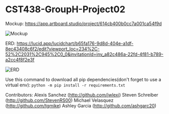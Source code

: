 # CST438-GroupH-Project02

Mockup: https://app.artboard.studio/project/614cb400b0cc7a001ca54f9d

![Mockup](https://i.imgur.com/n0k8Sg3.png)

ERD: https://lucid.app/lucidchart/b65fa176-9d8d-404e-a1df-8ec43408c6f2/edit?viewport_loc=234%2C-52%2C2031%2C945%2C0_0&invitationId=inv_a82c486a-22fd-4f81-b789-a2cc4f8f2e3f

![ERD](https://i.imgur.com/5xMGLYB.png)

Use this command to download all pip dependencies(don't forget to use a virtual env):
    ```python -m pip install -r requirements.txt```

Contributors: Alexis Sanchez (http://github.com/jwlexi)
              Steven Schreiber (http://github.com/StevenRS00)
              Michael Velasquez (http://github.com/tgmike)
              Ashley Garcia (http://github.com/ashgarc20)